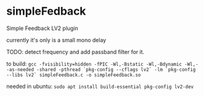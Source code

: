 # simpleFedback
Simple Feedback LV2 plugin

currently it's only is a small mono delay

TODO:
detect frequency and add passband filter for it.

to build:
```gcc -fvisibility=hidden -fPIC -Wl,-Bstatic -Wl,-Bdynamic -Wl,--as-needed -shared -pthread `pkg-config --cflags lv2` -lm `pkg-config --libs lv2` simpleFeedback.c -o simpleFeedback.so```

needed in ubuntu:
```sudo apt install build-essential pkg-config lv2-dev```
